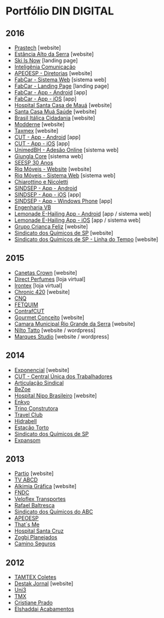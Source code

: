 Portfólio DIN DIGITAL
=========
2016
---------
- [Prastech](http://prastech.ind.br/) [website]
- [Estância Alto da Serra](http://web.estancia.kinghost.net/) [website]
- [Ski Is Now](http://skisnow.com.br/) [landing page]
- [Inteligênia Comunicação](http://inteligenciacom.com.br/)
- [APEOESP - Diretorias](http://apeoespdiretorias.com.br/) [website]
- [FabCar - Sistema Web](http://fabcar.dindigital.com/admin) [sistema web]
- [FabCar - Landing Page](http://fabcar.dindigital.com/) [landing page]
- [FabCar - App - Android]() [app]
- [FabCar - App - iOS]() [app]
- [Hospital Santa Casa de Mauá](http://santacasa-maua-hospital.dindigital.com/) [website]
- [Santa Casa Muá Saúde](http://santacasamauasaude.com.br/) [website]
- [Brasil Itálica Cidadania](http://brasilitaliacidadanias.com.br/) [website]
- [Modderne](http://modernne.com/) [website]
- [Taxmex](http://taxmex.com.br/) [website]
- [CUT - App - Android](https://play.google.com/store/apps/details?id=br.org.cut) [app]
- [CUT - App - iOS](https://itunes.apple.com/br/app/cut-brasil/id1087866916?l=en&mt=8) [app]
- [UnimedBH - Adesão Online](http://adesaoonline.institutounimedbh.com.br) [sistema web]
- [Giungla Core](http://107.170.35.181:3000) [sistema web]
- [SEESP 30 Anos](http://sindicalizacao.seesp.com.br/) 
- [Riq Móveis - Website](http://riqmoveis.com.br/) [website]
- [Riq Móveis - Sistema Web](http://sistema.riqmoveis.com.br/) [sistema web]
- [Chiarottino e Nicoletti](http://chiarottino-nicoletti.dindigital.com/)
- [SINDSEP - App - Android](https://play.google.com/store/apps/details?id=br.com.sindsepsp)
- [SINDSEP - App - iOS](https://itunes.apple.com/br/app/sindsep-sp/id1110344479) [app]
- [SINDSEP - App - Windows Phone](https://www.microsoft.com/pt-br/store/p/sindsep-sp/9nblggh4w6sz) [app]
- [Engenharia VB](http://engenhariavb.com.br/)
- [Lemonade E-Hailing App - Android](https://play.google.com/store/apps/details?id=br.com.lemonade_e_healing.app) [app / sistema web]
- [Lemonade E-Hailing App - iOS](https://itunes.apple.com/br/app/lemonade-e-haling/id1080819945?mt=8) [app / sistema web]
- [Grupo Criança Feliz](http://grupocriancafeliz.com.br/) [website]
- [Sindicato dos Químicos de SP](http://www.quimicosp.org.br/) [website]
- [Sindicato dos Químicos de SP - Linha do Tempo](http://linhadotempo.quimicosp.org.br/) [website]

2015
---------
- [Canetas Crown](http://www.canetascrown.com.br/) [website]
- [Direct Perfumes](https://directperfumes.com.br/) [loja virtual]
- [Irontex](http://loja.irontex.com.br) [loja virtual]
- [Chronic 420](http://chronic420.com.br/) [website]
- [CNQ](http://cnq.org.br/)
- [FETQUIM](http://fetquim.org.br/)
- [ContrafCUT](http://contrafcut.org.br/)
- [Gourmet Conceito](http://gourmetconceito.com.br/) [website]
- [Camara Municipal Rio Grande da Serra](http://www.camarargserra.sp.gov.br/) [website]
- [Nilto Tatto](http://niltotatto.com.br/) [website / wordpress]
- [Marques Studio](http://marquesstudio.com.br/) [website / wordpress]

2014
---------
- [Exponencial](http://www.exponencial.com.br/) [website]
- [CUT - Central Única dos Trabalhadores](http://cut.org.br/)
- [Articulação Sindical](http://artsind.com.br/)
- [BeZoe](http://bezoe.zoefilms.com)
- [Hospital Nipo Brasileiro](http://hospitalnipo.org.br/) [website]
- [Enkyo](http://enkyo.org.br/)
- [Trino Construtora](http://trinoconstrutora.com.br/)
- [Travel Club](http://travelclub.tur.br/)
- [Hidrabell](http://hidrabell.com.br/)
- [Estação Torto](http://estacaotorto.com/)
- [Sindicato dos Químicos de SP](http://www.quimicosp.org.br/)
- [Expansom](http://expansom.com.br/)

2013
---------
- [Partio](http://partio.org.br/) [website]
- [TV ABCD](http://www.tvabcd.com.br/)
- [Alkimia Gráfica](http://alkimiagrafica.com.br/) [website]
- [FNDC](http://fndc.org.br/)
- [Veloflex Transportes](http://veloflextransportes.com.br)
- [Rafael Baltresca](http://rafaelbaltresca.com.br/)
- [Sindicato dos Químicos do ABC](http://quimicosabc.org.br/)
- [APEOESP](http://www.apeoesp.org.br/)
- [That`s Me](http://thatsme.com.br/atores/home/)
- [Hospital Santa Cruz](http://www.hospitalsantacruz.com.br/)
- [Zogbi Planejados](http://zogbiplanejados.com.br/)
- [Camino Seguros](http://www.caminoseguros.com.br/)

2012
---------
- [TAMTEX Coletes](http://tamtexcoletes.com.br/)
- [Destak Jornal](http://www.destakjornal.com.br/) [website]
- [Uni3](http://www.uni3vision.com.br/)
- [TMX](http://www.tmx.com.br/)
- [Cristiane Prado](http://www.cristianeprado.arq.br/)
- [Elshaddai Acabamentos](http://elshaddaiacabamentos.com.br/)
